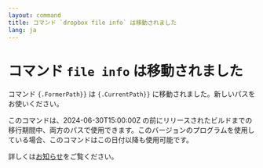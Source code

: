 ```yaml
---
layout: command
title: コマンド `dropbox file info` は移動されました
lang: ja
---
```


# コマンド `file info` は移動されました

コマンド `{.FormerPath}}` は `{.CurrentPath}}` に移動されました。新しいパスをお使いください。

このコマンドは、2024-06-30T15:00:00Z の前にリリースされたビルドまでの移行期間中、両方のパスで使用できます。このバージョンのプログラムを使用している場合、このコマンドはこの日付以降も使用可能です。

詳しくは[お知らせ](https://github.com/watermint/toolbox/discussions/799)をご覧ください。



